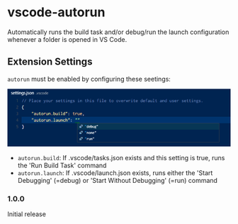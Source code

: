 # vscode-autorun

Automatically runs the build task and/or debug/run the launch configuration whenever a folder is opened in VS Code.

## Extension Settings

`autorun` must be enabled by configuring these seetings:

![Settings](doc/settings.png)

* `autorun.build`: If .vscode/tasks.json exists and this setting is true, runs the 'Run Build Task' command
* `autorun.launch`: If .vscode/launch.json exists, runs either the 'Start Debugging' (=debug) or 'Start Without Debugging' (=run) command

### 1.0.0

Initial release